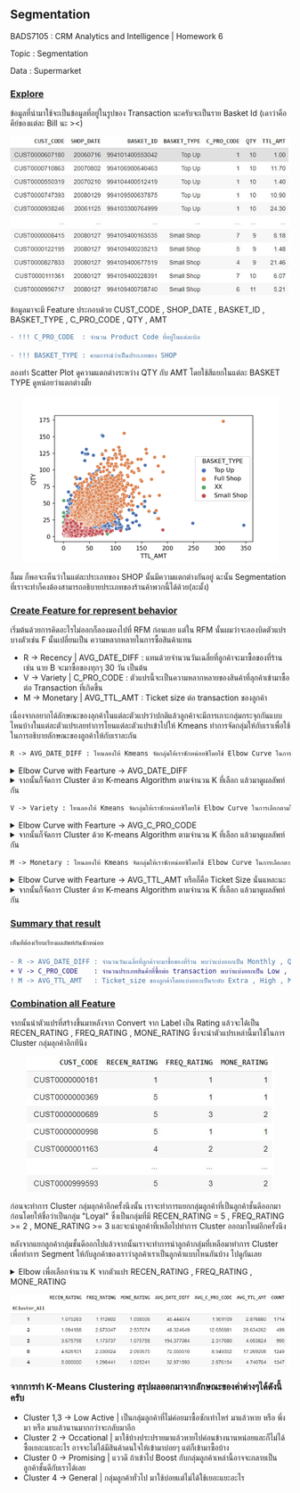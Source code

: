 ## **Segmentation**

BADS7105 : CRM Analytics and Intelligence | Homework 6

Topic : Segmentation 

Data : Supermarket

### <ins>Explore</ins>

  ข้อมูลที่นำมาใช้จะเป็นข้อมูลที่อยู่ในรูปของ Transaction นะครับจะเป็นราย Basket Id (เดาว่าคือคีย์ของแต่ละ Bill นะ ><)

<p align="center">
 <img  src="./Explore_Pic_01.JPG">
</p>

ข้อมูลมาจะมี Feature ประกอบด้วย CUST_CODE , SHOP_DATE , BASKET_ID , BASKET_TYPE , C_PRO_CODE , QTY , AMT

```diff
- !!! C_PRO_CODE  : จำนวน Product Code ที่อยู่ในแต่ละบิล 

- !!! BASKET_TYPE : คาดการณ์ว่าเป็นประเภทของ SHOP 
```
ลองทำ Scatter Plot ดูความแตกต่างระหว่าง QTY กับ AMT โดยใช้สีแยกในแต่ละ BASKET TYPE ดูหน่อยว่าแตกต่างมั้ย

<p align="center">
 <img  width="460" height="300" src="./SCATTER_OVERALL.png">
</p>

อื้มม ก็พอจะเห็นว่าในแต่ละประเภทของ SHOP นั้นมีความแตกต่างกันอยู่ ฉะนั้น Segmentation ที่เราจะทำก็คงต้องสามารถอธิบายประเภทของร้านค้าพวกนี้ได้ด้วย(ละมั้ง)

<!-- ![table](./Explore_Pic_01.JPG) -->

### <ins>Create Feature for represent behavior</ins>

  เริ่มต้นด้วยการคิดอะไรไม่ออกก็ลองมองไปที่ RFM ก่อนเลย แต่ใน RFM นั้นผมว่าจะลองบิดตัวแปรบางตัวเช่น F นั้นเปลี่ยนเป็น ความหลากหลายในการซื้อสินค้าแทน
- R -> Recency | AVG_DATE_DIFF : แทนด้วยจำนวนวันเฉลี่ยที่ลูกค้าจะมาซื้อของที่ร้าน เช่น นาย B จะมาซื้อของทุกๆ 30 วัน เป็นต้น
- V -> Variety | C_PRO_CODE : ตัวแปรนี้จะเป็นความหลากหลายของสินค้าที่ลุกค้าเข้ามาซื้อต่อ Transaction ที่เกิดขึ้น
- M -> Monetary | AVG_TTL_AMT : Ticket size ต่อ transaction ของลูกค้า 

เนื่องจากอยากได้ลักษณะของลุกค้าในแต่ละตัวแปรว่าปกติแล้วลูกค้าจะมีการเกาะกลุ่มกระจุกกันแบบไหนบ้างในแต่ละตัวแปรเลยทำการโยนแต่ละตัวแปรเข้าไปให้ Kmeans ทำการจัดกลุ่มให้กับเราเพื่อใช้ในการอธิบายลักษณะของลูกค้าให้กับเราละกัน

```diff
R -> AVG_DATE_DIFF : ไหนลองให้ Kmeans จัดกลุ่มให้เราซักหน่อยซิโดยใช้ Elbow Curve ในการเลือกตามใน spoil 
```

<details> 
  <summary>Elbow Curve with Fearture -> AVG_DATE_DIFF </summary>
  <p align="center">
    <img  width="460" height="300" src="./Elbow_recen.png">
    
    จิ้มๆเอาตรง 4 ละกัน กำลังหักข้อพอดี 5555
  </p> 
</details>

<details> 
  <summary>จากนั้นก็จัดการ Cluster ด้วย K-means Algorithm ตามจำนวน K ที่เลือก แล้วมาดูผลลัพท์กัน</summary>
  <p align="center">
    <img  src="./Kclus_recen.JPG">
    
    ก็จากผลลัพท์ที่ได้เลยลอง Groupby Data ด้วย Kmeans ที่แบ่งออกมาได้จึงสรุป Label ให้แต่ละกลุ่มออกเป็นดังนี้
    
    - Cluster 0 : ตั้งชื่อให้ว่าเป็นกลุ่มที่มีลักษณะมาซื้อสินค้าระดับ Quarterly ละกัน
    - Cluster 1 : ตั้งชื่อให้ว่าเป็นกลุ่มที่มีลักษณะมาซื้อสินค้าระดับ Yearly ละกัน
    - Cluster 2 : ตั้งชื่อให้ว่าเป็นกลุ่มที่มีลักษณะมาซื้อสินค้าระดับ Outlier ไปเลยนานๆใช้ทีไม่ดีเลยนะลูกค้ากลุ่มนี้
    - Cluster 3 : ตั้งชื่อให้ว่าเป็นกลุ่มที่มีลักษณะมาซื้อสินค้าระดับ Monthly ละกัน กลุ่มนี้น่าจะเป็นกลุ่มลูกค้าที่ดีในแง่ของการมาซื้อของที่ร้าน เนื่องจากมาค่อนข้างบ่อย
    
    ##ลืมบอกไป ลูกค้าที่นำมา Cluster ในกลุ่มตัวแปรนี้จะตัดลูกค้าที่เคยมาซื้อของที่ร้านครั้งเดียวออกนะ กลุ่มนั้นก็จะถูกจำแนกเป็น Come Once ไปแทน เนื่องจากพึ่งมาแค่ครั้งเดียวไม่สามารถหาจำนวนวันที่จะมาอีกได้ 
    อีกอย่างคิดว่าการที่เค้ามาแค่ครั้งเดียวอาจจะยังไม่สามารถอธิบายอะไรได้มากพอ เนื่องจากปกติแล้วร้านค้าก็มักจะมีเหล่าลูกค้าที่ผ่านมาและผ่านไปอยู่เสมอๆนั่นแหละ
  </p> 
</details>

```diff
V -> Variety : ไหนลองให้ Kmeans จัดกลุ่มให้เราซักหน่อยซิโดยใช้ Elbow Curve ในการเลือกตามใน spoil 
```

<details> 
  <summary>Elbow Curve with Fearture -> AVG_C_PRO_CODE </summary>
  <p align="center">
    <img  width="460" height="300" src="./Elbow_freq.png">
    
    Choosen K = 5
  </p> 
</details>

<details> 
  <summary>จากนั้นก็จัดการ Cluster ด้วย K-means Algorithm ตามจำนวน K ที่เลือก แล้วมาดูผลลัพท์กัน</summary>
  <p align="center">
    <img  src="./Kclus_freq.JPG">
    
    ก็จากผลลัพท์ที่ได้เลยลอง Groupby Data ด้วย Kmeans ที่แบ่งออกมาได้โดยจะเห็นว่าจะแบ่งเป็นระดับต่างๆของความหลากหลายในการซื้อ จึงสรุป Label ให้แต่ละกลุ่มออกเป็นดังนี้
    
    - Cluster 2 -> Low : ซื้อครั้งนึงไม่กี่ประเภทสินค้า
    - Cluster 0 -> Medium : ซื้อระดับกลางๆ 
    - Cluster 1,4,3 -> High : ซื้่อที่หลายประเภทมาก
    
  </p> 
</details>

```diff
M -> Monetary : ไหนลองให้ Kmeans จัดกลุ่มให้เราซักหน่อยซิโดยใช้ Elbow Curve ในการเลือกตามใน spoil 
```

<details> 
  <summary>Elbow Curve with Fearture -> AVG_TTL_AMT หรือก็คือ Ticket Size นั่นแหละนะ </summary>
  <p align="center">
    <img  width="460" height="300" src="./Elbow_mone.png">
    
    Choosen K = 5
  </p> 
</details>

<details> 
  <summary>จากนั้นก็จัดการ Cluster ด้วย K-means Algorithm ตามจำนวน K ที่เลือก แล้วมาดูผลลัพท์กัน</summary>
  <p align="center">
    <img  src="./Kclus_mone.JPG">
    
    ก็จากผลลัพท์ที่ได้เลยลอง Groupby Data ด้วย Kmeans ที่แบ่งออกมาได้ เนื่องจากเป็น Ticket_size เลยนำลักษณะของกลุ่มที่ได้แบ่งเป็นระดับของการใช้จ่ายขึ้นมา
    
    - Cluster 0 -> Low 
    - Cluster 2 -> Medium 
    - Cluster 1 -> Moderate 
    - Cluster 3 -> High 
    - Cluster 4 -> Extra 
    
  </p> 
</details>

### <ins>Summary that result</ins>

```diff 
เห็นทีต้องเรียบเรียงผลลัพท์กันซักหน่อย

- R -> AVG_DATE_DIFF : จำนวนวันเฉลี่ยที่ลูกค้าจะมาซื้อของที่ร้าน พบว่าแบ่งออกเป็น Monthly , Quarterly , Yearly , Outlier , Come Once โดยให้ Rating เป็น 5 , 4 , 3 , 2 , 1 ตามลำดับ 
+ V -> C_PRO_CODE    : จำนวนประเภทสินค้าที่ซื้อต่อ transaction พบว่าแบ่งออกเป็น Low , Medium , High โดยให้ Rating เป็น 3 , 2 , 1 ตามลำดับ 
! M -> AVG_TTL_AMT   : Ticket_size ของลูกค้าโดยแบ่งออกเป็นระดับ Extra , High , Moderate , Medium , Low โดยให้ Rating เป็น 5 , 4 , 3 , 2 , 1 ตามลำดับ 

```

### <ins>Combination all Feature</ins>

จากนั้นนำตัวแปรที่สร้างขึ้นมาหลังจาก Convert จาก Label เป็น Rating แล้วจะได้เป็น RECEN_RATING , FREQ_RATING , MONE_RATING ซึ่งจะนำตัวแปรเหล่านี้มาใช้ในการ Cluster กลุ่มลุกค้าอีกทีนึง

<p align="center">
 <img  src="./combination_fearture.JPG">
</p>

ก่อนจะทำการ Cluster กลุ่มลุกค้าอีกครั้งนึงนั้น เราจะทำการแยกกลุ่มลูกค้าที่เป็นลูกค้าชั้นดีออกมาก่อนโดยให้ชื่อว่าเป็นกลุ่ม "Loyal" ซึ่งเป็นกลุ่มที่มี RECEN_RATING = 5 , FREQ_RATING >= 2 , MONE_RATING >= 3
และจะนำลูกค้าที่เหลือไปทำการ Cluster ออกมาใหม่อีกครั้งนึง

หลังจากแยกลูกค้ากลุ่มชั้นดีออกไปแล้วจากนั้นเราจะทำการนำลูกค้ากลุ่มที่เหลือมาทำการ Cluster เพื่อทำการ Segment ให้กับลูกค้าของเราว่าลูกค้าเราเป็นลูกค้าแบบไหนกันบ้าง ไปดูกันเลย
<details> 
  <summary>Elbow เพื่อเลือกจำนวน K จากตัวแปร RECEN_RATING , FREQ_RATING , MONE_RATING </summary>
  <p align="center">
    <img  width="460" height="300" src="./Elbow_cluster_all.png">
  </p>
</details>

<p align="center">
  <img  src="./Kclus_cust_all.JPG">
</p>

### จากการทำ K-Means Clustering สรุปผลออกมาจากลักษณะของค่าต่างๆได้ดังนี้ครับ

- Cluster 1,3 -> Low Active | เป็นกลุ่มลูกค้าที่ไม่ค่อยมาซื้อซักเท่าไหร่ มาแล้วหาย หรือ พึ่งมา หรือ มาแล้วนานมากกว่าจะกลับมาอีก  
- Cluster 2 -> Occational | มาใช้บ้างประปรายมาแล้วหายไปค่อนข้างนานหน่อยและก็ไม่ได้ซื้อเยอะแยะอะไร อาจจะไม่ได้มีสินค้าดนใจให้เข้ามาบ่อยๆ แต่ก็เข้ามาซื้อบ้าง
- Cluster 0 -> Promising  | แววดี ถ้าเข้าไป Boost กับกลุ่มลูกค้าเหล่านี้อาจจะกลายเป็นลูกค้าชั้นดีกับเราได้เลย
- Cluster 4 -> General | กลุ่มลูกค้าทั่วไป มาใช้บ่อยแต่ไม่ได้ใช้เยอะแยะอะไร 
